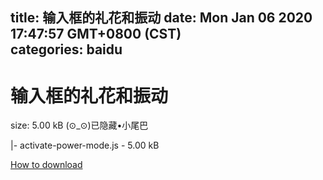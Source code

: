 
title: 输入框的礼花和振动
date: Mon Jan 06 2020 17:47:57 GMT+0800 (CST)    
categories: baidu
---

# 输入框的礼花和振动
size: 5.00 kB
 (⊙_⊙)已隐藏•小尾巴
 
|- activate-power-mode.js - 5.00 kB

[How to download](https://bpcam.bemobtrk.com/go/2ceec3aa-1ca2-46d6-b9ff-aaa5c184517c?jno=4588)